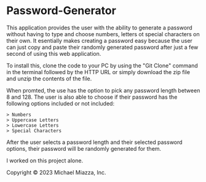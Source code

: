 # Password-Generator
 
 This application provides the user with the ability to generate a password without having to type and choose numbers, letters ot special characters on their own. It esentially makes creating a password easy because the user can just copy and paste their randomly generated password after just a few second of using this web application.

To install this, clone the code to your PC by using the "Git Clone" command in the terminal followed by the HTTP URL or simply download the zip file and unzip the contents of the file.

When promted, the use has the option to pick any password length between 8 and 128. The user is also able to choose if their password has the following options included or not included:

    > Numbers
    > Uppercase Letters
    > Lowercase Letters
    > Special Characters

After the user selects a password length and their selected password options, their password will be randomly generated for them. 

I worked on this project alone.

Copyright © 2023 Michael Miazza, Inc.